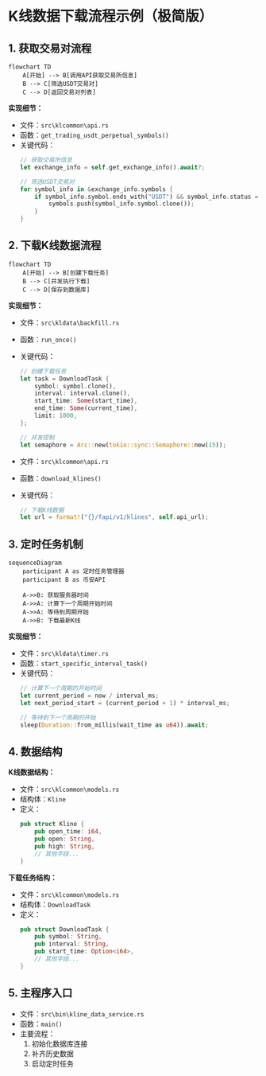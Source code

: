 # K线数据下载流程示例（极简版）

## 1. 获取交易对流程

```mermaid
flowchart TD
    A[开始] --> B[调用API获取交易所信息]
    B --> C[筛选USDT交易对]
    C --> D[返回交易对列表]
```

**实现细节：**
- 文件：`src\klcommon\api.rs`
- 函数：`get_trading_usdt_perpetual_symbols()`
- 关键代码：
  ```rust
  // 获取交易所信息
  let exchange_info = self.get_exchange_info().await?;
  
  // 筛选USDT交易对
  for symbol_info in &exchange_info.symbols {
      if symbol_info.symbol.ends_with("USDT") && symbol_info.status == "TRADING" {
          symbols.push(symbol_info.symbol.clone());
      }
  }
  ```

## 2. 下载K线数据流程

```mermaid
flowchart TD
    A[开始] --> B[创建下载任务]
    B --> C[并发执行下载]
    C --> D[保存到数据库]
```

**实现细节：**
- 文件：`src\kldata\backfill.rs`
- 函数：`run_once()`
- 关键代码：
  ```rust
  // 创建下载任务
  let task = DownloadTask {
      symbol: symbol.clone(),
      interval: interval.clone(),
      start_time: Some(start_time),
      end_time: Some(current_time),
      limit: 1000,
  };
  
  // 并发控制
  let semaphore = Arc::new(tokio::sync::Semaphore::new(15));
  ```

- 文件：`src\klcommon\api.rs`
- 函数：`download_klines()`
- 关键代码：
  ```rust
  // 下载K线数据
  let url = format!("{}/fapi/v1/klines", self.api_url);
  ```

## 3. 定时任务机制

```mermaid
sequenceDiagram
    participant A as 定时任务管理器
    participant B as 币安API
    
    A->>B: 获取服务器时间
    A->>A: 计算下一个周期开始时间
    A->>A: 等待到周期开始
    A->>B: 下载最新K线
```

**实现细节：**
- 文件：`src\kldata\timer.rs`
- 函数：`start_specific_interval_task()`
- 关键代码：
  ```rust
  // 计算下一个周期的开始时间
  let current_period = now / interval_ms;
  let next_period_start = (current_period + 1) * interval_ms;
  
  // 等待到下一个周期的开始
  sleep(Duration::from_millis(wait_time as u64)).await;
  ```

## 4. 数据结构

**K线数据结构：**
- 文件：`src\klcommon\models.rs`
- 结构体：`Kline`
- 定义：
  ```rust
  pub struct Kline {
      pub open_time: i64,
      pub open: String,
      pub high: String,
      // 其他字段...
  }
  ```

**下载任务结构：**
- 文件：`src\klcommon\models.rs`
- 结构体：`DownloadTask`
- 定义：
  ```rust
  pub struct DownloadTask {
      pub symbol: String,
      pub interval: String,
      pub start_time: Option<i64>,
      // 其他字段...
  }
  ```

## 5. 主程序入口

- 文件：`src\bin\kline_data_service.rs`
- 函数：`main()`
- 主要流程：
  1. 初始化数据库连接
  2. 补齐历史数据
  3. 启动定时任务
